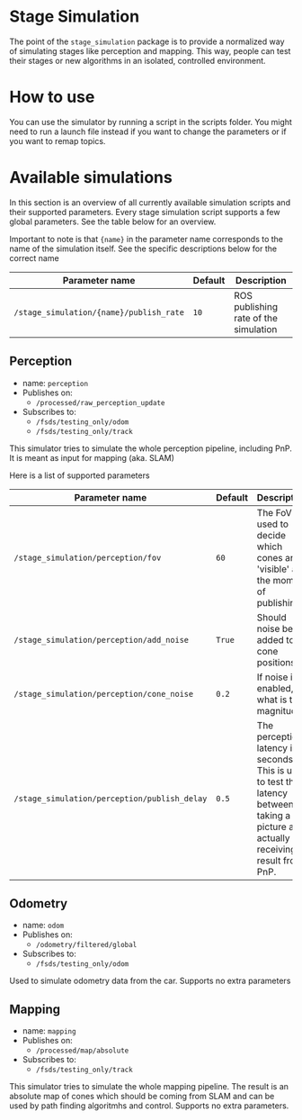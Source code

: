 # Stage Simulation

The point of the `stage_simulation` package is to provide a normalized way of simulating stages like perception and mapping. This way, people can test their stages or new algorithms in an isolated, controlled environment.

# How to use

You can use the simulator by running a script in the scripts folder. You might need to run a launch file instead if you want to change the parameters or if you want to remap topics.

# Available simulations

In this section is an overview of all currently available simulation scripts and their supported parameters. Every stage simulation script supports a few global parameters. See the table below for an overview. 

Important to note is that `{name}` in the parameter name corresponds to the name of the simulation itself. See the specific descriptions below for the correct name

| Parameter name | Default | Description |
|---|---|---|
| `/stage_simulation/{name}/publish_rate` | `10` | ROS publishing rate of the simulation |

## Perception
- name: `perception`
- Publishes on:
  - `/processed/raw_perception_update`
- Subscribes to:
  - `/fsds/testing_only/odom`
  - `/fsds/testing_only/track`

This simulator tries to simulate the whole perception pipeline, including PnP. It is meant as input for mapping (aka. SLAM)

Here is a list of supported parameters

| Parameter name | Default | Description |
|---|---|---|
| `/stage_simulation/perception/fov` | `60` | The FoV used to decide which cones are 'visible' at the moment of publishing |
| `/stage_simulation/perception/add_noise` | `True` | Should noise be added to cone positions?
| `/stage_simulation/perception/cone_noise` | `0.2` | If noise is enabled, what is the magnitude?
| `/stage_simulation/perception/publish_delay` | `0.5` | The perception latency in seconds. This is used to test the latency between taking a picture and actually receiving a result from PnP.

## Odometry
- name: `odom`
- Publishes on:
  - `/odometry/filtered/global`
- Subscribes to:
  - `/fsds/testing_only/odom`

Used to simulate odometry data from the car. Supports no extra parameters

## Mapping
- name: `mapping`
- Publishes on:
  - `/processed/map/absolute`
- Subscribes to:
  - `/fsds/testing_only/track`

This simulator tries to simulate the whole mapping pipeline. The result is an absolute map of cones which should be coming from SLAM and can be used by path finding algoritmhs and control. Supports no extra parameters.